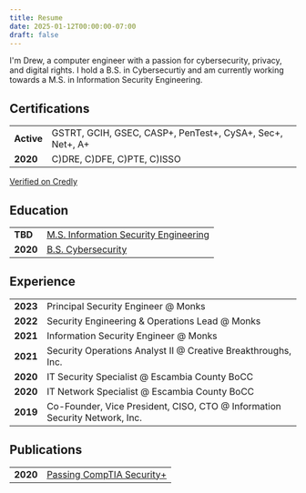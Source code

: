 ```yaml
---
title: Resume
date: 2025-01-12T00:00:00-07:00
draft: false
---
```


I'm Drew, a computer engineer with a passion for cybersecurity, privacy, and digital rights. I hold a B.S. in Cybersecurtiy and am currently working towards a M.S. in Information Security Engineering.

## Certifications
|||
|:-|:-|
|**Active**|GSTRT, GCIH, GSEC, CASP+, PenTest+, CySA+, Sec+, Net+, A+|
|**2020**|C)DRE, C)DFE, C)PTE, C)ISSO|

[Verified on Credly](https://www.credly.com/users/x64)

## Education
|||
|:-|:-|
|**TBD**|[M.S. Information Security Engineering](https://www.sans.edu/cyber-security-programs/masters-degree/)|
|**2020**|[B.S. Cybersecurity](https://www.pensacolastate.edu/academic-programs/cysc-bas/)|

## Experience
|||
|:-|:-|
|**2023**|Principal Security Engineer @ Monks|
|**2022**|Security Engineering & Operations Lead @ Monks|
|**2021**|Information Security Engineer @ Monks|
|**2021**|Security Operations Analyst II @ Creative Breakthroughs, Inc.|
|**2020**|IT Security Specialist @ Escambia County BoCC|
|**2020**|IT Network Specialist @ Escambia County BoCC|
|**2019**|Co-Founder, Vice President, CISO, CTO @ Information Security Network, Inc.|

## Publications

|||
|:-|:-|
|**2020**|[Passing CompTIA Security+](https://x64.onl/writeup/passing-comptia-security-plus/)|